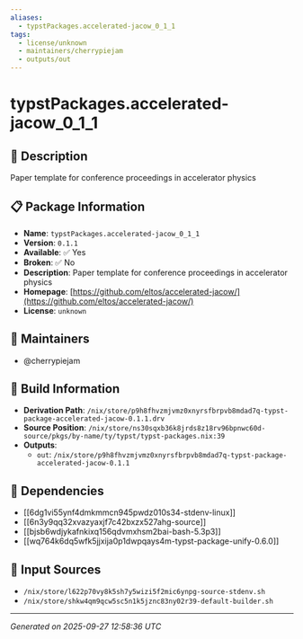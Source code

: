 ```yaml
---
aliases:
  - typstPackages.accelerated-jacow_0_1_1
tags:
  - license/unknown
  - maintainers/cherrypiejam
  - outputs/out
---
```


# typstPackages.accelerated-jacow_0_1_1

## 📝 Description

Paper template for conference proceedings in accelerator physics

## 📋 Package Information

- **Name**: `typstPackages.accelerated-jacow_0_1_1`
- **Version**: `0.1.1`
- **Available**: ✅ Yes
- **Broken**: ✅ No
- **Description**: Paper template for conference proceedings in accelerator physics
- **Homepage**: [https://github.com/eltos/accelerated-jacow/](https://github.com/eltos/accelerated-jacow/)
- **License**: `unknown`
## 👥 Maintainers

- @cherrypiejam


## 🔧 Build Information

- **Derivation Path**: `/nix/store/p9h8fhvzmjvmz0xnyrsfbrpvb8mdad7q-typst-package-accelerated-jacow-0.1.1.drv`
- **Source Position**: `/nix/store/ns30sqxb36k8jrds8z18rv96bpnwc60d-source/pkgs/by-name/ty/typst/typst-packages.nix:39`
- **Outputs**:
  - `out`:  `/nix/store/p9h8fhvzmjvmz0xnyrsfbrpvb8mdad7q-typst-package-accelerated-jacow-0.1.1`

## 🔗 Dependencies

- [[6dg1vi55ynf4dmkmmcn945pwdz010s34-stdenv-linux]]
- [[6n3y9qq32xvazyaxjf7c42bxzx527ahg-source]]
- [[bjsb6wdjykafnkixq156qdvmxhsm2bai-bash-5.3p3]]
- [[wq764k6dq5wfk5jjxija0p1dwpqays4m-typst-package-unify-0.6.0]]

## 📁 Input Sources

- `/nix/store/l622p70vy8k5sh7y5wizi5f2mic6ynpg-source-stdenv.sh`
- `/nix/store/shkw4qm9qcw5sc5n1k5jznc83ny02r39-default-builder.sh`

---
*Generated on 2025-09-27 12:58:36 UTC*

